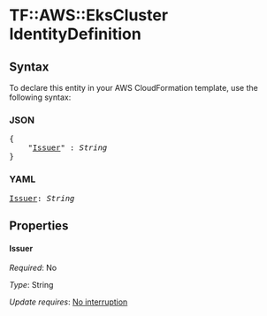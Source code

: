 # TF::AWS::EksCluster IdentityDefinition

## Syntax

To declare this entity in your AWS CloudFormation template, use the following syntax:

### JSON

<pre>
{
    "<a href="#issuer" title="Issuer">Issuer</a>" : <i>String</i>
}
</pre>

### YAML

<pre>
<a href="#issuer" title="Issuer">Issuer</a>: <i>String</i>
</pre>

## Properties

#### Issuer

_Required_: No

_Type_: String

_Update requires_: [No interruption](https://docs.aws.amazon.com/AWSCloudFormation/latest/UserGuide/using-cfn-updating-stacks-update-behaviors.html#update-no-interrupt)

